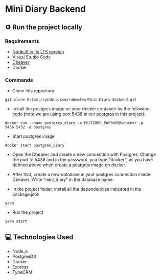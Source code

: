 # Mini Diary Backend

## :gear: Run the project locally

### Requirements
- [NodeJS in its LTS version](https://nodejs.org/en/download/)
- [Visual Studio Code](https://code.visualstudio.com/download)
- [Dbeaver](https://dbeaver.io/download/)
- Docker

### Commands

- Clone this repository

```
git clone https://github.com/rubemfsv/Mini-Diary-Backend.git
```

- Install the postgres image on your docker container by the following code (note we are using port 5436 in our postgres in this project):
```
docker run --name postgres_diary -e POSTGRES_PASSWORD=docker -p 5436:5432 -d postgres
```

- Start postgres image
```
docker start postgres_diary
```

- Open the Dbeaver and create a new connection with Postgres. Change the port to 5436 and in the password, you type "docker", as you have defined above when create a postgres image on docker.

- After that, create a new database in yout postgres connection inside Dbeaver. Write "mini_diary" in the database name. 

- In the project folder, install all the dependencies indicated in the package.json
```
yarn 
```

- Run the project
```
yarn start
```

## :computer: Technologies Used
 * Node.js
 * PostgresDB
 * Docker
 * Express
 * TypeORM
